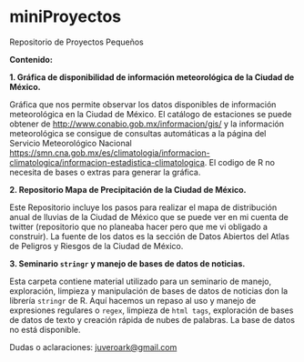 # miniProyectos
Repositorio de Proyectos Pequeños

**Contenido:**

**1. Gráfica de disponibilidad de información meteorológica de la Ciudad de México.**

Gráfica que nos permite observar los datos disponibles de información meteorológica en la Ciudad de México. El catálogo de estaciones se puede obtener de http://www.conabio.gob.mx/informacion/gis/ y la información meteorológica se consigue de consultas automáticas a la página del Servicio Meteorológico Nacional https://smn.cna.gob.mx/es/climatologia/informacion-climatologica/informacion-estadistica-climatologica. El codigo de R no necesita de bases o extras para generar la gráfica. 

**2. Repositorio Mapa de Precipitación de la Ciudad de México.**

Este Repositorio incluye los pasos para realizar el mapa de distribución anual de lluvias de la Ciudad de México que se puede ver en mi cuenta de twitter (repositorio que no planeaba hacer pero que me vi obligado a construir). La fuente de los datos es la sección de Datos Abiertos del Atlas de Peligros y Riesgos de la Ciudad de México.

**3. Seminario `stringr` y manejo de bases de datos de noticias.**

Esta carpeta contiene material utilizado para un seminario de manejo, exploración, limpieza y manipulación de bases de datos de noticias don la librería `stringr` de R. Aquí hacemos un repaso al uso y manejo de expresiones regulares o `regex`, limpieza de `html tags`, exploración de bases de datos de texto y creación rápida de nubes de palabras. La base de datos no está disponible.

Dudas o aclaraciones: juveroark@gmail.com
